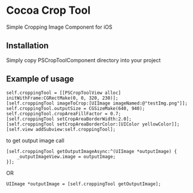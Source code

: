 Cocoa Crop Tool
===============

Simple Cropping Image Component for iOS

## Installation

Simply copy PSCropToolComponent directory into your project

## Example of usage

```objC
self.croppingTool = [[PSCropToolView alloc] initWithFrame:CGRectMake(0, 0, 320, 230)];
[self.croppingTool imageToCrop:[UIImage imageNamed:@"testImg.png"]];
self.croppingTool.outputSize = CGSizeMake(640, 940);
self.croppingTool.cropAreaFillFactor = 0.7;
[self.croppingTool setCropAreaBorderWidth:2.0];
[self.croppingTool setCropAreaBorderColor:[UIColor yellowColor]];
[self.view addSubview:self.croppingTool];
```

to get output image call

```
[self.croppingTool getOutputImageAsync:^(UIImage *outputImage) {
    _outputImageView.image = outputImage;
}];
```

OR


```
UIImage *outputImage = [self.croppingTool getOutputImage];
```